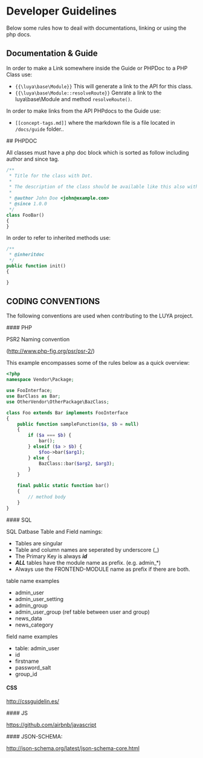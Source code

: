 # Developer Guidelines

Below some rules how to deail with documentations, linking or using the php docs.

## Documentation & Guide

In order to make a Link somewhere inside the Guide or PHPDoc to a PHP Class use:

+ `{{\luya\base\Module}}` This will generate a link to the API for this class.
+ `{{\luya\base\Module::resolveRoute}}` Genrate a link to the luya\base\Module and method `resolveRoute()`.

In order to make links from the API PHPdocs to the Guide use:

+ `[[concept-tags.md]]` where the markdown file is a file located in `/docs/guide` folder..

## PHPDOC

All classes must have a php doc block which is sorted as follow including author and since tag.

```php
/**
 * Title for the class with Dot.
 *
 * The description of the class should be available like this also with a dot at the end.
 *
 * @author John Doe <john@example.com>
 * @since 1.0.0 
 */
class FooBar()
{
}
```
 
In order to refer to inherited methods use:

```php
/**
 * @inheritdoc
 */
public function init()
{

}
```

## CODING CONVENTIONS

The following conventions are used when contributing to the LUYA project.

#### PHP 

PSR2 Naming convention

(http://www.php-fig.org/psr/psr-2/)

This example encompasses some of the rules below as a quick overview:

```php
<?php
namespace Vendor\Package;

use FooInterface;
use BarClass as Bar;
use OtherVendor\OtherPackage\BazClass;

class Foo extends Bar implements FooInterface
{
    public function sampleFunction($a, $b = null)
    {
        if ($a === $b) {
            bar();
        } elseif ($a > $b) {
            $foo->bar($arg1);
        } else {
            BazClass::bar($arg2, $arg3);
        }
    }

    final public static function bar()
    {
        // method body
    }
}
```

#### SQL

SQL Datbase Table and Field namings:

+ Tables are singular
+ Table and column names are seperated by underscore (_)
+ The Primary Key is always ***id***
+ ***ALL*** tables have the module name as prefix. (e.g. admin_*)
+ Always use the FRONTEND-MODULE name as prefix if there are both.

table name examples

+ admin_user
+ admin_user_setting
+ admin_group
+ admin_user_group (ref table between user and group)
+ news_data
+ news_category

field name examples

+ table: admin_user
+ id
+ firstname
+ password_salt
+ group_id

#### CSS

http://cssguidelin.es/

#### JS

https://github.com/airbnb/javascript

#### JSON-SCHEMA:

http://json-schema.org/latest/json-schema-core.html
